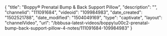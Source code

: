 {
    "title": "Boppy&reg; Prenatal Bump &amp; Back Support Pillow",
    "description": "",
    "channelid": "111091684",
    "videoid": "109984983",
    "date_created": "1502521788",
    "date_modified": "1504049169",
    "type": "captivate",
    "layout": "channelVideo",
    "url": "\/bbbusa-latest-videos\/boppy\u00c2-prenatal-bump-back-support-pillow-4-notes\/111091684-109984983"
}